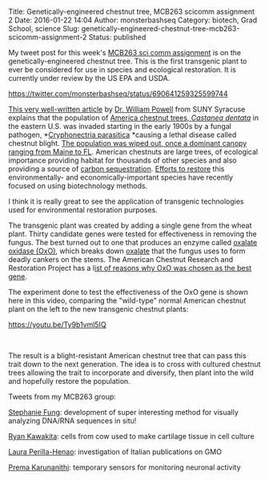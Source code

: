 Title: Genetically-engineered chestnut tree, MCB263 scicomm assignment 2
Date: 2016-01-22 14:04
Author: monsterbashseq
Category: biotech, Grad School, science
Slug: genetically-engineered-chestnut-tree-mcb263-scicomm-assignment-2
Status: published

My tweet post for this week's [MCB263 sci comm
assignment](https://monsterbashseq.wordpress.com/2016/01/14/mcb263-science-communication-via-social-media-assignment/)
is on the genetically-engineered chestnut tree. This is the first
transgenic plant to ever be considered for use in species and ecological
restoration. It is currently under review by the US EPA and USDA.

https://twitter.com/monsterbashseq/status/690641259325599744

[This very well-written
article](http://theconversation.com/new-genetically-engineered-american-chestnut-will-help-restore-the-decimated-iconic-tree-52191)
by [Dr. William Powell](http://www.esf.edu/EFB/powell/) from SUNY
Syracuse explains that the population of [America chestnut
trees, *Castanea
dentata*](https://en.wikipedia.org/wiki/American_chestnut) in the
eastern U.S. was invaded starting in the early 1900s by a fungal
pathogen, *[Cryphonectria
parasitica](https://en.wikipedia.org/wiki/Chestnut_blight) *causing a
lethal disease called chestnut blight. [The population was wiped out,
once a dominant canopy ranging from Maine to
FL](http://www.landscapeimagery.com/chestnut.html). American chestnuts
are large trees, of ecological importance providing habitat for
thousands of other species and also providing a source of [carbon
sequestration](http://www.sciencedirect.com/science/article/pii/S0378112709002837). [Efforts
to restore](http://www.acf.org/) this environmentally- and
economically-important species have recently focused on using
biotechnology methods.

I think it is really great to see the application of transgenic
technologies used for environmental restoration purposes.

The transgenic plant was created by adding a single gene from the wheat
plant. Thirty candidate genes were tested for effectiveness in removing
the fungus. The best turned out to one that produces an enzyme called
[oxalate oxidase (OxO)](https://en.wikipedia.org/wiki/Oxalate_oxidase),
which breaks down [oxalate](https://en.wikipedia.org/wiki/Oxalate) that
the fungus uses to form deadly cankers on the stems. The American
Chestnut Research and Restoration Project has a l[ist of reasons why OxO
was chosen as the best gene](http://www.esf.edu/chestnut/genes.htm).

The experiment done to test the effectiveness of the OxO gene is shown
here in this video, comparing the "wild-type" normal American chestnut
plant on the left to the new transgenic chestnut plants:

https://youtu.be/Ty9b1vml5IQ

 

The result is a blight-resistant American chestnut tree that can pass
this trait down to the next generation. The idea is to cross with
cultured chestnut trees allowing the trait to incorporate and diversify,
then plant into the wild and hopefully restore the population.

Tweets from my MCB263 group:

[Stephanie
Fung](https://twitter.com/stephf0716/status/689673348725366784):
development of super interesting method for visually analyzing DNA/RNA
sequences in situ!

[Ryan
Kawakita](https://twitter.com/RyanKawakita/status/690258696526376960):
cells from cow used to make cartilage tissue in cell culture

[Laura
Perilla-Henao](https://twitter.com/HenaoPerilla/status/689518470204026880):
investigation of Italian publications on GMO

[Prema
Karunanithi](https://twitter.com/plants_r_kewl/status/689606338742095872):
temporary sensors for monitoring neuronal activity
